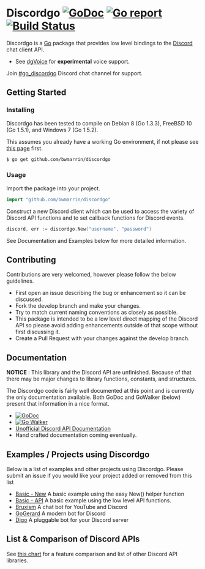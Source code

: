Discordgo [![GoDoc](https://godoc.org/github.com/bwmarrin/discordgo?status.svg)](https://godoc.org/github.com/bwmarrin/discordgo) [![Go report](http://goreportcard.com/badge/bwmarrin/discordgo)](http://goreportcard.com/report/bwmarrin/discordgo) [![Build Status](https://travis-ci.org/bwmarrin/discordgo.svg?branch=master)](https://travis-ci.org/bwmarrin/discordgo)
====

Discordgo is a [Go](https://golang.org/) package that provides low level 
bindings to the [Discord](https://discordapp.com/) chat client API.

* See [dgVoice](https://github.com/bwmarrin/dgvoice) for **experimental** voice
support.

Join [#go_discordgo](https://discord.gg/0SBTUU1wZTWT6sqd) Discord chat channel 
for support.

## Getting Started

### Installing

Discordgo has been tested to compile on Debian 8 (Go 1.3.3), 
FreeBSD 10 (Go 1.5.1), and Windows 7 (Go 1.5.2).

This assumes you already have a working Go environment, if not please see
[this page](https://golang.org/doc/install) first.

```sh
$ go get github.com/bwmarrin/discordgo
```

### Usage

Import the package into your project.

```go
import "github.com/bwmarrin/discordgo"
```

Construct a new Discord client which can be used to access the variety of 
Discord API functions and to set callback functions for Discord events.

```go
discord, err := discordgo.New("username", "password")
```

See Documentation and Examples below for more detailed information.


## Contributing
Contributions are very welcomed, however please follow the below guidelines.

- First open an issue describing the bug or enhancement so it can be
discussed.  
- Fork the develop branch and make your changes.  
- Try to match current naming conventions as closely as possible.  
- This package is intended to be a low level direct mapping of the Discord API 
so please avoid adding enhancements outside of that scope without first 
discussing it.
- Create a Pull Request with your changes against the develop branch.


## Documentation

**NOTICE** : This library and the Discord API are unfinished.
Because of that there may be major changes to library functions, constants,
and structures.

The Discordgo code is fairly well documented at this point and is currently
the only documentation available.  Both GoDoc and GoWalker (below) present
that information in a nice format.

- [![GoDoc](https://godoc.org/github.com/bwmarrin/discordgo?status.svg)](https://godoc.org/github.com/bwmarrin/discordgo) 
- [![Go Walker](http://gowalker.org/api/v1/badge)](https://gowalker.org/github.com/bwmarrin/discordgo) 
- [Unofficial Discord API Documentation](https://discordapi.readthedocs.org/en/latest/) 
- Hand crafted documentation coming eventually.


## Examples / Projects using Discordgo

Below is a list of examples and other projects using Discordgo.  Please submit 
an issue if you would like your project added or removed from this list 

- [Basic - New](https://github.com/bwmarrin/discordgo/tree/develop/example/new_basic) A basic example using the easy New() helper function
- [Basic - API](https://github.com/bwmarrin/discordgo/tree/develop/example/api_basic) A basic example using the low level API functions.
- [Bruxism](https://github.com/iopred/bruxism) A chat bot for YouTube and Discord
- [GoGerard](https://github.com/GoGerard/GoGerard) A modern bot for Discord
- [Digo](https://github.com/sethdmoore/digo) A pluggable bot for your Discord server

## List & Comparison of Discord APIs

See [this chart](https://abal.moe/Discord/Libraries.html) for a feature 
comparison and list of other Discord API libraries.
